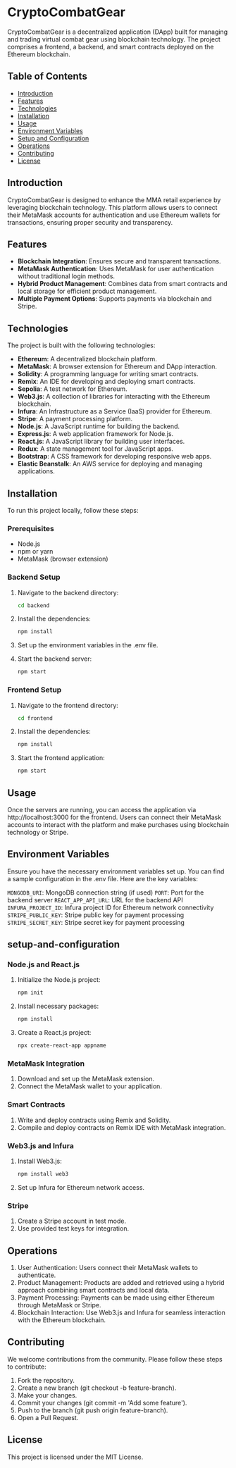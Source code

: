# CryptoCombatGear

CryptoCombatGear is a decentralized application (DApp) built for managing and trading virtual combat gear using blockchain technology. The project comprises a frontend, a backend, and smart contracts deployed on the Ethereum blockchain.

## Table of Contents

- [Introduction](#introduction)
- [Features](#features)
- [Technologies](#technologies)
- [Installation](#installation)
- [Usage](#usage)
- [Environment Variables](#environment-variables)
- [Setup and Configuration](#setup-and-configuration)
- [Operations](#Operations)
- [Contributing](#contributing)
- [License](#license)

## Introduction

CryptoCombatGear is designed to enhance the MMA retail experience by leveraging blockchain technology. This platform allows users to connect their MetaMask accounts for authentication and use Ethereum wallets for transactions, ensuring proper security and transparency.

## Features

- **Blockchain Integration**: Ensures secure and transparent transactions.
- **MetaMask Authentication**: Uses MetaMask for user authentication without traditional login methods.
- **Hybrid Product Management**: Combines data from smart contracts and local storage for efficient product management.
- **Multiple Payment Options**: Supports payments via blockchain and Stripe.


## Technologies

The project is built with the following technologies:

- **Ethereum**: A decentralized blockchain platform.
- **MetaMask**: A browser extension for Ethereum and DApp interaction.
- **Solidity**: A programming language for writing smart contracts.
- **Remix**: An IDE for developing and deploying smart contracts.
- **Sepolia**: A test network for Ethereum.
- **Web3.js**: A collection of libraries for interacting with the Ethereum blockchain.
- **Infura**: An Infrastructure as a Service (IaaS) provider for Ethereum.
- **Stripe**: A payment processing platform.
- **Node.js**: A JavaScript runtime for building the backend.
- **Express.js**: A web application framework for Node.js.
- **React.js**: A JavaScript library for building user interfaces.
- **Redux**: A state management tool for JavaScript apps.
- **Bootstrap**: A CSS framework for developing responsive web apps.
- **Elastic Beanstalk**: An AWS service for deploying and managing applications.

## Installation

To run this project locally, follow these steps:

### Prerequisites

- Node.js
- npm or yarn
- MetaMask (browser extension)

### Backend Setup

1. Navigate to the backend directory:
   ```bash
   cd backend

2. Install the dependencies:
    ```bash
    npm install

3. Set up the environment variables in the .env file.

4. Start the backend server:
    ```bash
    npm start

### Frontend Setup

1. Navigate to the frontend directory:
    ```bash
    cd frontend

2. Install the dependencies:
    ```bash
    npm install

3. Start the frontend application:
    ```bash
    npm start

## Usage
Once the servers are running, you can access the application via http://localhost:3000 for the frontend. Users can connect their MetaMask accounts to interact with the platform and make purchases using blockchain technology or Stripe.

## Environment Variables
Ensure you have the necessary environment variables set up. You can find a sample configuration in the .env file. Here are the key variables:

`MONGODB_URI`: MongoDB connection string (if used)
`PORT`: Port for the backend server
`REACT_APP_API_URL`: URL for the backend API
`INFURA_PROJECT_ID`: Infura project ID for Ethereum network connectivity
`STRIPE_PUBLIC_KEY`: Stripe public key for payment processing
`STRIPE_SECRET_KEY`: Stripe secret key for payment processing

## setup-and-configuration

### Node.js and React.js
1. Initialize the Node.js project:
    ```bash
    npm init

2. Install necessary packages:
    ```bash
    npm install

3. Create a React.js project:
    ```bash
    npx create-react-app appname

### MetaMask Integration
1. Download and set up the MetaMask extension.
2. Connect the MetaMask wallet to your application.

### Smart Contracts
1. Write and deploy contracts using Remix and Solidity.
2. Compile and deploy contracts on Remix IDE with MetaMask integration.

### Web3.js and Infura
1. Install Web3.js:
    ```bash
    npm install web3

2. Set up Infura for Ethereum network access.

### Stripe
1. Create a Stripe account in test mode.
2. Use provided test keys for integration.

## Operations
1. User Authentication: Users connect their MetaMask wallets to authenticate.
2. Product Management: Products are added and retrieved using a hybrid approach combining smart contracts and local data.
3. Payment Processing: Payments can be made using either Ethereum through MetaMask or Stripe.
4. Blockchain Interaction: Use Web3.js and Infura for seamless interaction with the Ethereum blockchain.

## Contributing
We welcome contributions from the community. Please follow these steps to contribute:

1. Fork the repository.
2. Create a new branch (git checkout -b feature-branch).
3. Make your changes.
4. Commit your changes (git commit -m 'Add some feature').
5. Push to the branch (git push origin feature-branch).
6. Open a Pull Request.

## License
This project is licensed under the MIT License.

